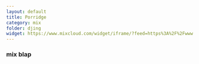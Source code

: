 ```yaml
---
layout: default
title: Porridge
category: mix
folder: djing
widget: https://www.mixcloud.com/widget/iframe/?feed=https%3A%2F%2Fwww.mixcloud.com%2Fjensd%2Fporridge%2F&hide_cover=1
---
```

### mix blap


